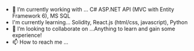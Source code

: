 - 🌱 I’m currently working with ... C# ASP.NET API (MVC with Entity Framework 6), MS SQL
- I'm currently learning... Solidity, React.js (html/css, javascript), Python
- 💞️ I’m looking to collaborate on ...Anything to learn and gain some experience!
- 📫 How to reach me ...

<!---
bennyono/bennyono is a ✨ special ✨ repository because its `README.md` (this file) appears on your GitHub profile.
You can click the Preview link to take a look at your changes.
--->
